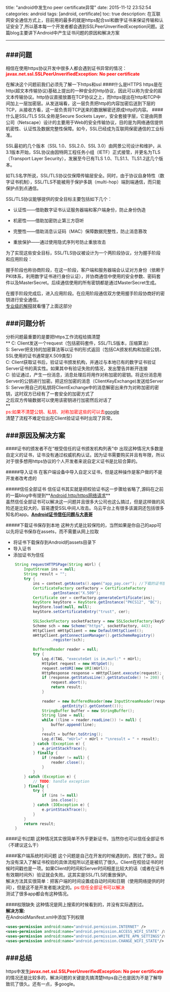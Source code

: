 title: "android中发生no peer certificate异常"
date: 2015-11-12 23:52:54
categories: android
tags: [android, certificate]
toc: true
description: 在互联网安全通信方式上，目前用的最多的就是https配合ssl和数字证书来保证传输和认证安全了,所以基本每一个开发者都会遇到SSLPeerUnverifiedException问题。这篇blog主要讲下Android中产生证书问题的原因和解决方案

---

###问题
---
相信在使用https协议开发中很多人都会遇到证书异常的情况：
<font color=red>**javax.net.ssl.SSLPeerUnverifiedException: No peer certificate**</font>   

在解决这个问题前我们必须先了解一下https和ssl
####什么是HTTPS
https是在http(超文本传输协议)基础上提出的一种安全的http协议，因此可以称为安全的超文本传输协议。http协议直接放置在TCP协议之上，而https提出在http和TCP中间加上一层加密层。从发送端看，这一层负责把http的内容加密后送到下层的TCP，从接收方看，这一层负责将TCP送来的数据解密还原成http的内容。
####什么是SSL/TLS
SSL全称是Secure Sockets Layer，安全套接字层，它是由网景公司（Netscape）设计的主要用于Web的安全传输协议，目的是为网络通信提供机密性、认证性及数据完整性保障。如今，SSL已经成为互联网保密通信的工业标准。

SSL最初的几个版本（SSL 1.0、SSL2.0、SSL 3.0）由网景公司设计和维护，从3.1版本开始，SSL协议由因特网工程任务小组（IETF）正式接管，并更名为TLS（Transport Layer Security），发展至今已有TLS 1.0、TLS1.1、TLS1.2这几个版本。

如TLS名字所说，SSL/TLS协议仅保障传输层安全。同时，由于协议自身特性（数字证书机制），SSL/TLS不能被用于保护多跳（multi-hop）端到端通信，而只能保护点到点通信。

SSL/TLS协议能够提供的安全目标主要包括如下几个：

- 认证性——借助数字证书认证服务器端和客户端身份，防止身份伪造

- 机密性——借助加密防止第三方窃听

- 完整性——借助消息认证码（MAC）保障数据完整性，防止消息篡改

- 重放保护——通过使用隐式序列号防止重放攻击

为了实现这些安全目标，SSL/TLS协议被设计为一个两阶段协议，分为握手阶段和应用阶段：

握手阶段也称协商阶段，在这一阶段，客户端和服务器端会认证对方身份（依赖于PKI体系，利用数字证书进行身份认证），并协商通信中使用的安全参数、密码套件以及MasterSecret。后续通信使用的所有密钥都是通过MasterSecret生成。

在握手阶段完成后，进入应用阶段。在应用阶段通信双方使用握手阶段协商好的密钥进行安全通信。  
[专业级的解释](http://drops.wooyun.org/tips/6002)就看懂了上面这部分

###问题分析
---     
分析问题最重要的是要把https工作流程给搞清楚    
**
C: Client发送一个request（包括密码套件，SSL/TLS版本，压缩算法）  
S: Server把支持的加密算法等以证书的形式返回（包括CA颁发机构和加密公钥，SSL使用的证书通常是X.509类型）   
C: Client获取证书后，验证证书颁发机构，并通过与本地已有的数字证书验证Server证书的真实性。如果其中有验证失败的情况，发出警告并断开连接   
C: 验证通过，产生一份消息，消息处理后将用作对称加密的密钥。将这份消息用Server的公钥进行加密。把这份加密的消息（ClientKeyExchange)发送给Server
S: Server用自己的私钥将ClientExchange中的消息解密出来作为对称加密的密钥，这时双方已经有了一套安全的加密方式了  
之后双方传输数据可以使用该密钥进行加密然后对话了  
**  
<font color=red>ps:如果不清楚公钥、私钥、对称加密这些的可以去[google](https://www.google.com)</font>    
清楚了流程不难定位出在Client验证证书时出现了异常。


###原因及解决方案
---

####证书的颁发者不在“根受信任的证书颁发机构列表”中
出现这种情况大多数是自定义的证书，证书没有通过权威机构认证。因为证书需要购买并且有年限，所以对于很多想用https协议的个人开发者来说自定义证书是比较合算的。

#####导入证书
在客户端设备中导入自定义证书，但是这种操作是客户做的不是开发者改考虑的

#####信任全部证书
信任证书其实就是把校验证书这一步骤给省略了,源码在之前的一篇blog中有提到**[Android http/https网络请求](/2015/05/20/http-https/)**   
虽然信任全部证书可以解决这一问题并且很多大公司也这么搞过，但是这样做的风险还是比较大的，容易遭受SSL中间人攻击。乌云平台上有很多该漏洞还包括很多知名的app。**[Android证书信任问题与大表哥](http://drops.wooyun.org/tips/3296)**

#####下载证书保存到本地
这种方式是比较保险的，当然如果是你自己的app可以先将证书保存在assets，而不需要从网上拉取

* 将证书下载保存到Android的assets目录下
* 导入证书
* 添加证书为信任

```java
    String requestHTTPSPage(String mUrl) {
        InputStream ins = null;
        String result = "";
        try {
            ins = context.getAssets().open("app_pay.cer"); //下载的证书放到项目中的assets目录中
            CertificateFactory cerFactory = CertificateFactory
                    .getInstance("X.509");
            Certificate cer = cerFactory.generateCertificate(ins);
            KeyStore keyStore = KeyStore.getInstance("PKCS12", "BC");
            keyStore.load(null, null);
            keyStore.setCertificateEntry("trust", cer);
 
            SSLSocketFactory socketFactory = new SSLSocketFactory(keyStore);
            Scheme sch = new Scheme("https", socketFactory, 443);
            HttpClient mHttpClient = new DefaultHttpClient();
            mHttpClient.getConnectionManager().getSchemeRegistry()
                    .register(sch);
 
            BufferedReader reader = null;
            try {
                Log.d(TAG, "executeGet is in,murl:" + mUrl);
                HttpGet request = new HttpGet();
                request.setURI(new URI(mUrl));
                HttpResponse response = mHttpClient.execute(request);
                if (response.getStatusLine().getStatusCode() != 200) {
                    request.abort();
                    return result;
                }
 
                reader = new BufferedReader(new InputStreamReader(response
                        .getEntity().getContent()));
                StringBuffer buffer = new StringBuffer();
                String line = null;
                while ((line = reader.readLine()) != null) {
                    buffer.append(line);
                }
                result = buffer.toString();
                Log.d(TAG, "mUrl=" + mUrl + "\nresult = " + result);
            } catch (Exception e) {
                e.printStackTrace();
            } finally {
                if (reader != null) {
                    reader.close();
                }
            }
        } catch (Exception e) {
            // TODO: handle exception
        } finally {
            try {
                if (ins != null)
                    ins.close();
            } catch (IOException e) {
                e.printStackTrace();
            }
        }
        return result;
    }
```

####证书过期
这种情况其实很简单不外乎更新证书，当然你也可以信任全部证书（不建议这么干）

####客户端系统时间问题
这个问题是自己在开发的时候遇到的，困扰了很久。因为没有深入了解证书校验的具体流程所以还是被坑了很久。Client在校验证书的时候时间戳也是一项。如果Client的时间和Server时间相差比较大的话（或者在证书有效期时间外）验证就会失败。这其实是SSL/TLS的重放保护。    
解决方法其实很简单：把客户端的时间设置成自动时间和日期（使用网络提供的时间），但是这不是开发者能决定的。<font color=red>ps:信任全部证书可以解决</font>  
测试了很多app都会有这种情况。

####权限缺失
这种情况是网上搜索的时候看到的，并没有实际遇到过。  
**解决方案:**   
在AndroidManifest.xml中添加下列权限    

```xml
<uses-permission android:name="android.permission.INTERNET" />
<uses-permission android:name="android.permission.ACCESS_WIFI_STATE" />
<uses-permission android:name="android.permission.WRITE_APN_SETTINGS"/>
<uses-permission android:name="android.permission.CHANGE_WIFI_STATE"/>
```

###总结
---

https中发生<font color=red>**javax.net.ssl.SSLPeerUnverifiedException: No peer certificate**</font> 的情况还是比较多的，解决问题的关键是先搞清楚https自己也是因为不是了解导致坑了很久。还有一点，多google。